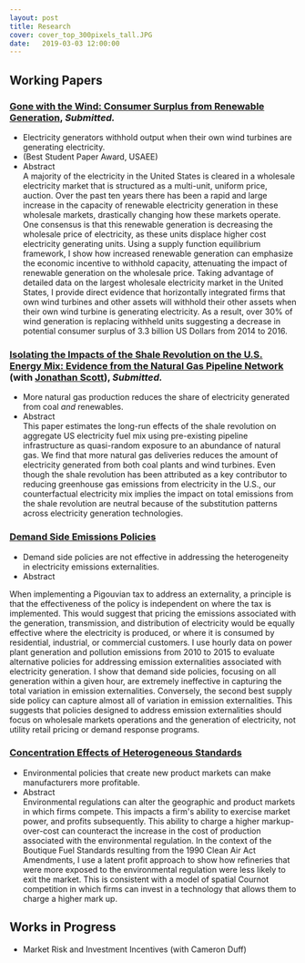```yaml
---
layout: post
title: Research
cover: cover_top_300pixels_tall.JPG
date:   2019-03-03 12:00:00
---
```



## Working Papers

### [Gone with the Wind: Consumer Surplus from Renewable Generation](/filecabinet/gonewiththewind.pdf), <i>Submitted.</i>
- Electricity generators withhold output when their own wind turbines are generating electricity.
- (Best Student Paper Award, USAEE)
- <div class="container">
  <div class="header"><span>Abstract</span>
  </div>
  <div class="content">
    A majority of the electricity in the United States is cleared in a wholesale electricity market that is structured as a multi-unit, uniform price, auction. Over the past ten years there has been a rapid and large increase in the capacity of renewable electricity generation in these wholesale markets, drastically changing how these markets operate. One consensus is that this renewable generation is decreasing the wholesale price of electricity, as these units displace higher cost electricity generating units. Using a supply function equilibrium framework, I show how increased renewable generation can emphasize the economic incentive to withhold capacity, attenuating the impact of renewable generation on the wholesale price. Taking advantage of detailed data on the largest wholesale electricity market in the United States, I provide direct evidence that horizontally integrated firms that own wind turbines and other assets will withhold their other assets when their own wind turbine is generating electricity.  As a result, over 30% of wind generation is replacing withheld units suggesting a decrease in potential consumer surplus of 3.3 billion US Dollars from 2014 to 2016.</div></div>


### [Isolating the Impacts of the Shale Revolution on the U.S. Energy Mix: Evidence from the Natural Gas Pipeline Network](https://drive.google.com/file/d/1TSbH8T-MAtyMI1tb-CJVK1E5uSWr-lW7/view) (with [Jonathan Scott](https://sites.google.com/site/jbscott18/)), <i>Submitted.</i>
- More natural gas production reduces the share of electricity generated from coal <em> and </em> renewables.
- <div class="container"> <div class="header"><span>Abstract</span> </div> <div class="content"> This paper estimates the long-run effects of the shale revolution on aggregate US electricity fuel mix using pre-existing pipeline infrastructure as quasi-random exposure to an abundance of natural gas. We find that more natural gas deliveries reduces the amount of electricity generated from both coal plants and wind turbines. Even though the shale revolution has been attributed as a key contributor to reducing greenhouse gas emissions from electricity in the U.S., our counterfactual electricity mix implies the impact on total emissions from the shale revolution are neutral because of the substitution patterns across electricity generation technologies. </div></div>

### [Demand Side Emissions Policies](/filecabinet/demand_side_emissions.pdf)
- Demand side policies are not effective in addressing the heterogeneity in electricity emissions externalities.
- <div class="container"><div class="header"><span>Abstract</span> </div><div class="content">
When implementing a Pigouvian tax to address an externality, a principle is that the effectiveness of the policy is independent on where the tax is implemented. This would suggest that pricing the emissions associated with the generation, transmission, and distribution of electricity would be equally effective where the electricity is produced, or where it is consumed by residential, industrial, or commercial customers. I use hourly data on power plant generation and pollution emissions from 2010 to 2015 to evaluate alternative policies for addressing emission externalities associated with electricity generation.  I show that demand side policies, focusing on all generation within a given hour, are extremely ineffective in capturing the total variation in emission externalities. Conversely, the second best supply side policy can capture almost all of variation in emission externalities. This suggests that policies designed to address emission externalities should focus on wholesale markets operations and the generation of electricity, not utility retail pricing or demand response programs. </div></div>

### [Concentration Effects of Heterogeneous Standards](/filecabinet/refiner_concentration.pdf)
- Environmental policies that create new product markets can make manufacturers more profitable.
- <div class="container"> <div class="header"><span>Abstract</span> </div> <div class="content">
  Environmental regulations can alter the geographic and product markets in which firms compete. This impacts a firm's ability to exercise market power, and profits subsequently. This ability to charge a higher markup-over-cost can counteract the increase in the cost of production associated with the environmental regulation. In the context of the Boutique Fuel Standards resulting from the 1990 Clean Air Act Amendments, I use a latent profit approach to show how refineries that were more exposed to the environmental regulation were less likely to exit the market. This is consistent with a model of spatial Cournot competition in which firms can invest in a technology that allows them to charge a higher mark up. </div></div>

## Works in Progress

- Market Risk and Investment Incentives (with Cameron Duff)
